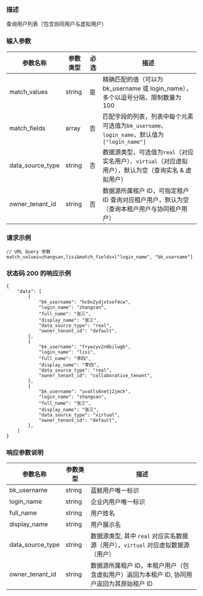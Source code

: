 ### 描述

查询用户列表（包含协同用户与虚拟用户）

### 输入参数

| 参数名称             | 参数类型   | 必选 | 描述                                                                  |
|------------------|--------|----|---------------------------------------------------------------------|
| match_values     | string | 是  | 精确匹配的值（可以为 bk_username 或 login_name），多个以逗号分隔，限制数量为 100              |
| match_fields     | array  | 否  | 匹配字段的列表，列表中每个元素可选值为`bk_username`、`login_name`，默认值为 `["login_name"]` |
| data_source_type | string | 否  | 数据源类型，可选值为`real`（对应实名用户）、`virtual`（对应虚拟用户），默认为空（查询实名 & 虚拟用户）        |
| owner_tenant_id  | string | 否  | 数据源所属租户 ID，可指定租户 ID 查询对应租户用户，默认为空（查询本租户用户与协同租户用户）                   |｜

### 请求示例

```
// URL Query 参数
match_values=zhangsan,lisi&match_fields=["login_name", "bk_username"]
```

### 状态码 200 的响应示例

```json5
{
    "data": [
        {
            "bk_username": "hc6n2ydjxtxef4cw",
            "login_name": "zhangsan",
            "full_name": "张三",
            "display_name": "张三",
            "data_source_type": "real",
            "owner_tenant_id": "default",
        },
        {
            "bk_username": "frywzyv2n0bilwgb",
            "login_name": "lisi",
            "full_name": "李四",
            "display_name": "李四",
            "data_source_type": "real",
            "owner_tenant_id": "collaborative_tenant",
        },
        {
            "bk_username": "uvatls6netj2jmck",
            "login_name": "zhangsan",
            "full_name": "张三",
            "display_name": "张三",
            "data_source_type": "virtual",
            "owner_tenant_id": "default",
        },
    ]
}
```

### 响应参数说明

| 参数名称             | 参数类型   | 描述                                                 |
|------------------|--------|----------------------------------------------------|
| bk_username      | string | 蓝鲸用户唯一标识                                           |
| login_name       | string | 企业内用户唯一标识                                          |
| full_name        | string | 用户姓名                                               |
| display_name     | string | 用户展示名                                              |
| data_source_type | string | 数据源类型, 其中 `real` 对应实名数据源（用户），`virtual` 对应虚拟数据源（用户） |
| owner_tenant_id  | string | 数据源所属租户 ID，本租户用户（包含虚拟用户）返回为本租户 ID, 协同用户返回为其原始租户 ID |
